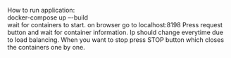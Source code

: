 How to run application:  
docker-compose up –-build  
wait for containers to start. 
on browser go to localhost:8198
Press request button and wait for container information. Ip should change everytime due to load balancing.
When you want to stop press STOP button which closes the containers one by one.
